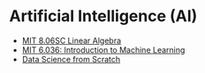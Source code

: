 # Artificial Intelligence (AI)
- [MIT 8.06SC Linear Algebra](https://openlearninglibrary.mit.edu/courses/course-v1:OCW+18.06SC+2T2019/about)
- [MIT 6.036: Introduction to Machine Learning](https://openlearninglibrary.mit.edu/courses/course-v1:MITx+6.036+1T2019/about)
- [Data Science from Scratch](./dsfs/README.md)

